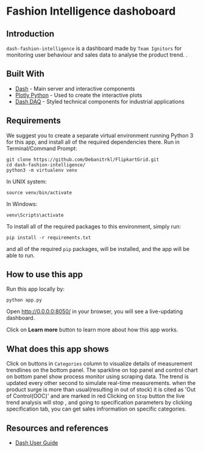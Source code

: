# Fashion Intelligence dashoboard

## Introduction
`dash-fashion-intelligence` is a dashboard made by `Team Ignitors` for monitoring user behaviour and sales data to analyse the product trend. . 

## Built With
* [Dash](https://dash.plot.ly/) - Main server and interactive components 
* [Plotly Python](https://plot.ly/python/) - Used to create the interactive plots
* [Dash DAQ](https://dash.plot.ly/dash-daq) - Styled technical components for industrial applications

## Requirements
We suggest you to create a separate virtual environment running Python 3 for this app, and install all of the required dependencies there. Run in Terminal/Command Prompt:

```
git clone https://github.com/Debanitrkl/FlipkartGrid.git
cd dash-fashion-intelligence/
python3 -m virtualenv venv
```
In UNIX system: 

```
source venv/bin/activate
```
In Windows: 

```
venv\Scripts\activate
```

To install all of the required packages to this environment, simply run:

```
pip install -r requirements.txt
```

and all of the required `pip` packages, will be installed, and the app will be able to run.


## How to use this app

Run this app locally by:
```
python app.py
```
Open http://0.0.0.0:8050/ in your browser, you will see a live-updating dashboard.

Click on **Learn more** button to learn more about how this app works.

## What does this app shows
Click on buttons in `Categories` column to visualize details of measurement trendlines on the bottom panel.
The sparkline on top panel and control chart on bottom panel show process monitor using scraping data. The trend is updated every other second to simulate real-time measurements. when the product surge is more than usual(resulting in out of stock) it is cited as 'Out of Control(OOC)' and are marked in red
Clicking on `Stop` button the live trend analysis will stop , and going to specification parameters by clicking specification tab, you can get sales infrormation on specific categories.
## Resources and references
* [Dash User Guide](https://dash.plot.ly/)
